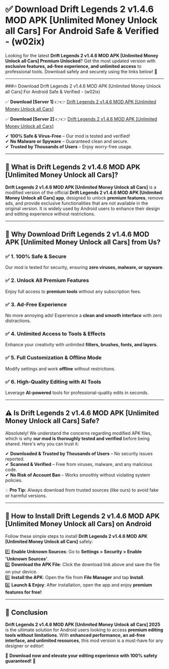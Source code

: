 
# ✅ Download Drift Legends 2 v1.4.6 MOD APK [Unlimited Money Unlock all Cars] For Android Safe & Verified -  (w02ix) 

Looking for the latest **Drift Legends 2 v1.4.6 MOD APK [Unlimited Money Unlock all Cars] Premium Unlocked**? Get the most updated version with **exclusive features, ad-free experience, and unlimited access** to professional tools. Download safely and securely using the links below! 🚀  

---

###🔥 Download Drift Legends 2 v1.4.6 MOD APK [Unlimited Money Unlock all Cars] For Android Safe & Verified -  (w02ix)  

✅ **Download [Server 1]** 👉👉 [Drift Legends 2 v1.4.6 MOD APK [Unlimited Money Unlock all Cars] ](https://apkcomod.com?title=Drift_Legends_2_v1.4.6_MOD_APK_[Unlimited_Money_Unlock_all_Cars])  

✅ **Download [Server 2]** 👉👉 [Drift Legends 2 v1.4.6 MOD APK [Unlimited Money Unlock all Cars] ](https://apkcomod.com?title=Drift_Legends_2_v1.4.6_MOD_APK_[Unlimited_Money_Unlock_all_Cars])  

✔ **100% Safe & Virus-Free** – Our mod is tested and verified!  
✔ **No Malware or Spyware** – Guaranteed clean and secure.  
✔ **Trusted by Thousands of Users** – Enjoy worry-free usage.  

---

## 📌 What is Drift Legends 2 v1.4.6 MOD APK [Unlimited Money Unlock all Cars]?  

**Drift Legends 2 v1.4.6 MOD APK [Unlimited Money Unlock all Cars]** is a modified version of the official **Drift Legends 2 v1.4.6 MOD APK [Unlimited Money Unlock all Cars] app**, designed to unlock **premium features**, remove ads, and provide exclusive functionalities that are not available in the original version. It is widely used by Android users to enhance their design and editing experience without restrictions.  

---

## 🌟 Why Download Drift Legends 2 v1.4.6 MOD APK [Unlimited Money Unlock all Cars] from Us?  

### ✅ 1. 100% Safe & Secure  
Our mod is tested for security, ensuring **zero viruses, malware, or spyware**.  

### ✅ 2. Unlock All Premium Features  
Enjoy full access to **premium tools** without any subscription fees.  

### ✅ 3. Ad-Free Experience  
No more annoying ads! Experience a **clean and smooth interface** with zero distractions.  

### ✅ 4. Unlimited Access to Tools & Effects  
Enhance your creativity with unlimited **filters, brushes, fonts, and layers**.  

### ✅ 5. Full Customization & Offline Mode  
Modify settings and work **offline** without restrictions.  

### ✅ 6. High-Quality Editing with AI Tools  
Leverage **AI-powered** tools for professional-quality edits in seconds.  

---

## ⚠️ Is Drift Legends 2 v1.4.6 MOD APK [Unlimited Money Unlock all Cars] Safe?  

Absolutely! We understand the concerns regarding modified APK files, which is why **our mod is thoroughly tested and verified** before being shared. Here's why you can trust it:  

✔ **Downloaded & Trusted by Thousands of Users** – No security issues reported.  
✔ **Scanned & Verified** – Free from viruses, malware, and any malicious code.  
✔ **No Risk of Account Ban** – Works smoothly without violating system policies.  

💡 **Pro Tip:** Always download from trusted sources (like ours) to avoid fake or harmful versions.  

---

## 📲 How to Install Drift Legends 2 v1.4.6 MOD APK [Unlimited Money Unlock all Cars] on Android  

Follow these simple steps to install **Drift Legends 2 v1.4.6 MOD APK [Unlimited Money Unlock all Cars]** safely:  

1️⃣ **Enable Unknown Sources**: Go to **Settings > Security > Enable 'Unknown Sources'**.  
2️⃣ **Download the APK File**: Click the download link above and save the file on your device.  
3️⃣ **Install the APK**: Open the file from **File Manager** and tap **Install**.  
4️⃣ **Launch & Enjoy**: After installation, open the app and enjoy **premium features for free!**  

---

## 🚀 Conclusion  

**Drift Legends 2 v1.4.6 MOD APK [Unlimited Money Unlock all Cars] 2025** is the ultimate solution for Android users looking to access **premium editing tools without limitations**. With **enhanced performance, an ad-free interface, and unlimited resources**, this mod version is a must-have for any designer or editor!  

🔻 **Download now and elevate your editing experience with 100% safety guaranteed!** 🔻  
